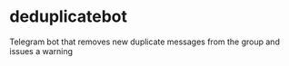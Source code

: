 # deduplicatebot
Telegram bot that removes new duplicate messages from the group and issues a warning
